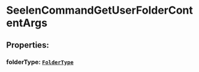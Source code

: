 # **SeelenCommandGetUserFolderContentArgs**
## **Properties**:
### folderType: [`FolderType`](./FolderType)